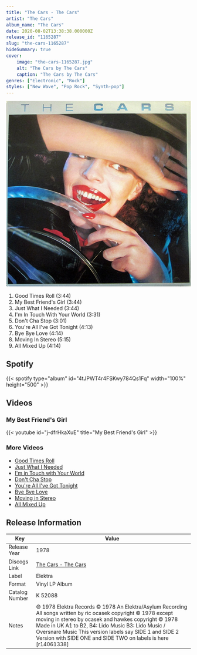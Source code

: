 ```yaml
---
title: "The Cars - The Cars"
artist: "The Cars"
album_name: "The Cars"
date: 2020-08-02T13:38:38.000000Z
release_id: "1165287"
slug: "the-cars-1165287"
hideSummary: true
cover:
    image: "the-cars-1165287.jpg"
    alt: "The Cars by The Cars"
    caption: "The Cars by The Cars"
genres: ["Electronic", "Rock"]
styles: ["New Wave", "Pop Rock", "Synth-pop"]
---
```


![The Cars by The Cars](the-cars-1165287.jpg)

<!-- section break -->

1. Good Times Roll (3:44)
2. My Best Friend's Girl (3:44)
3. Just What I Needed (3:44)
4. I'm In Touch With Your World (3:31)
5. Don't Cha Stop (3:01)
6. You're All I've Got Tonight (4:13)
7. Bye Bye Love (4:14)
8. Moving In Stereo (5:15)
9. All Mixed Up (4:14)

<!-- section break -->


## Spotify
{{< spotify type="album" id="4tJPWT4r4FSKwy784Qs1Fq" width="100%" height="500" >}}



## Videos
### My Best Friend's Girl
{{< youtube id="j-dfrHkaXuE" title="My Best Friend's Girl" >}}<br>

### More Videos

- [Good Times Roll](https://www.youtube.com/watch?v=Ki6xHnDAwHw)
- [Just What I Needed](https://www.youtube.com/watch?v=naOzftxOKig)
- [I'm in Touch with Your World](https://www.youtube.com/watch?v=GMYzaqupprQ)
- [Don't Cha Stop](https://www.youtube.com/watch?v=pg9MIstRhko)
- [You're All I've Got Tonight](https://www.youtube.com/watch?v=UZ1VZLMJ8D8)
- [Bye Bye Love](https://www.youtube.com/watch?v=4ghKhEg8VX8)
- [Moving in Stereo](https://www.youtube.com/watch?v=y5oPZFDci80)
- [All Mixed Up](https://www.youtube.com/watch?v=VFXsdQb35Io)


## Release Information
|  Key           | Value                                                |
| ---------------| ---------------------------------------------------- |
| Release Year   | 1978                                   |
| Discogs Link   | [The Cars - The Cars](https://www.discogs.com/release/1165287-The-Cars-The-Cars) |
| Label          | Elektra |
| Format         | Vinyl LP Album |
| Catalog Number | K 52088 |
| Notes | ℗ 1978 Elektra Records © 1978 An Elektra/Asylum Recording  All songs written by ric ocasek copyright © 1978 except moving in stereo by ocasek and hawkes copyright © 1978 Made in UK A1 to B2, B4: Lido Music B3: Lido Music / Oversnare Music  This version labels say SIDE 1 and SIDE 2 Version with SIDE ONE and SIDE TWO on labels is here [r14061338] |